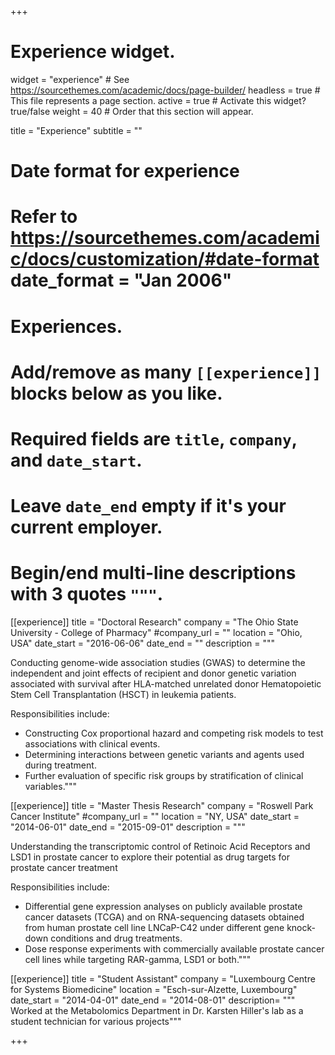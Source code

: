 +++
# Experience widget.
widget = "experience"  # See https://sourcethemes.com/academic/docs/page-builder/
headless = true  # This file represents a page section.
active = true  # Activate this widget? true/false
weight = 40  # Order that this section will appear.

title = "Experience"
subtitle = ""

# Date format for experience
#   Refer to https://sourcethemes.com/academic/docs/customization/#date-format date_format = "Jan 2006"

# Experiences.
#   Add/remove as many `[[experience]]` blocks below as you like.
#   Required fields are `title`, `company`, and `date_start`.
#   Leave `date_end` empty if it's your current employer.
#   Begin/end multi-line descriptions with 3 quotes `"""`.

[[experience]]
  title = "Doctoral Research"
  company = "The Ohio State University - College of Pharmacy"
  #company_url = ""
  location = "Ohio, USA"
  date_start = "2016-06-06"
  date_end = ""
  description = """

Conducting genome-wide association studies (GWAS) to determine the independent and joint effects of recipient and donor genetic variation associated with survival after HLA-matched unrelated donor Hematopoietic Stem Cell Transplantation (HSCT) in leukemia patients.

Responsibilities include:
  
  * Constructing Cox proportional hazard and competing risk models to test associations with clinical events.
  * Determining interactions between genetic variants and agents used during treatment.
  * Further evaluation of specific risk groups by stratification of clinical variables."""
  
[[experience]]
  title = "Master Thesis Research"
  company = "Roswell Park Cancer Institute"
  #company_url = ""
  location = "NY, USA"
  date_start = "2014-06-01"
  date_end = "2015-09-01"
  description = """

Understanding the transcriptomic control of Retinoic Acid Receptors and LSD1 in prostate cancer to explore their potential as drug targets for prostate cancer treatment

Responsibilities include:
  
  * Differential gene expression analyses on publicly available prostate cancer datasets (TCGA) and on RNA-sequencing datasets obtained from human prostate cell line LNCaP-C42 under different gene knock-down conditions and drug treatments.
  * Dose response experiments with commercially available prostate cancer cell lines while targeting RAR-gamma, LSD1 or both."""

[[experience]]
  title = "Student Assistant"
  company = "Luxembourg Centre for Systems Biomedicine"
  location = "Esch-sur-Alzette, Luxembourg"
  date_start = "2014-04-01"
  date_end = "2014-08-01"
  description= """
  Worked at the Metabolomics Department in Dr. Karsten Hiller's lab as a student technician for various projects"""


+++
